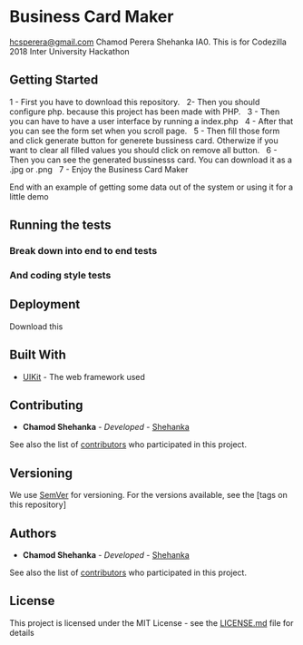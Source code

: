 # Business Card Maker
hcsperera@gmail.com Chamod Perera Shehanka IA0.
This is for Codezilla 2018 Inter University Hackathon

## Getting Started

1 - First you have to download this repository. &nbsp;
2- Then you should configure php. because this project has been made with PHP. &nbsp;
3 - Then you can have to have a user interface by running a index.php &nbsp;
4 - After that you can see the form set when you scroll page. &nbsp;
5 - Then fill those form and click generate button for generete bussiness card. Otherwize if you want to clear all filled values you should click on remove all button. &nbsp;
6 - Then you can see the generated bussinesss card. You can download it as a .jpg or .png &nbsp;
7 - Enjoy the Business Card Maker &nbsp;


End with an example of getting some data out of the system or using it for a little demo

## Running the tests



### Break down into end to end tests





### And coding style tests




## Deployment

Download this

## Built With

* [UIKit](https://getuikit.com/) - The web framework used

## Contributing

* **Chamod Shehanka** - *Developed* - [Shehanka](https://github.com/Shehanka)

See also the list of [contributors](https://github.com/codezilla2018/Business-Card-Maker/graphs/contributors) who participated in this project.

## Versioning

We use [SemVer](http://semver.org/) for versioning. For the versions available, see the [tags on this repository] 

## Authors

* **Chamod Shehanka** - *Developed* - [Shehanka](https://github.com/Shehanka)

See also the list of [contributors](https://github.com/codezilla2018/Business-Card-Maker/graphs/contributors) who participated in this project.

## License

This project is licensed under the MIT License - see the [LICENSE.md](Business-Card-Maker/LICENSE.md) file for details
